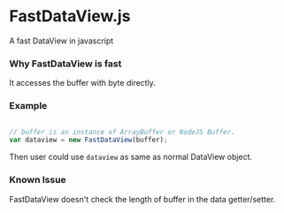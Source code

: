 # FastDataView.js
A fast DataView in javascript


### Why FastDataView is fast

It accesses the buffer with byte directly.


### Example

```js

// buffer is an instance of ArrayBuffer or NodeJS Buffer.
var dataview = new FastDataView(buffer);

```
Then user could use `dataview` as same as normal DataView object.


### Known Issue

FastDataView doesn't check the length of buffer in the data getter/setter.
